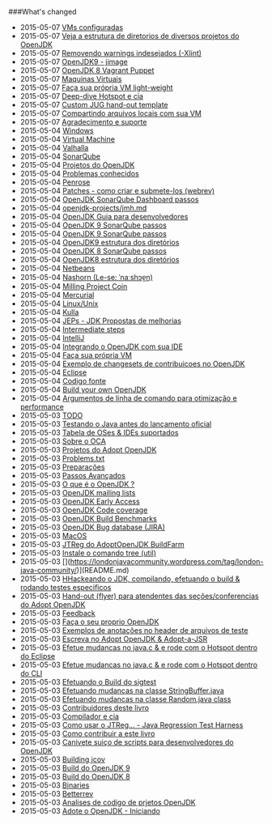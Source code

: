 ###What's changed


* 2015-05-07 [VMs configuradas](virtual-machines/ready-made_vm.md)
* 2015-05-07 [Veja a estrutura de diretorios de diversos projetos do OpenJDK](intermediate-steps/see_directory_structure_of_various_openjdk_projects.md)
* 2015-05-07 [Removendo warnings indesejados (-Xlint)](intermediate-steps/cleaning_up_build_warnings.md)
* 2015-05-07 [OpenJDK9 - jimage](intermediate-steps/openjdk9-jimage.md)
* 2015-05-07 [OpenJDK 8 Vagrant Puppet](virtual-machines/adoptjdk_puppet_vm.md)
* 2015-05-07 [Maquinas Virtuais](virtual-machines/virtual_machines.md)
* 2015-05-07 [Faça sua própria VM light-weight](virtual-machines/build_your_own_lightweight_vm.md)
* 2015-05-07 [Deep-dive Hotspot e cia](advanced-steps/deep-dive_hotspot_stuff.md)
* 2015-05-07 [Custom JUG hand-out template](adopt-openjdk-getting-started/custom_jug_hand-out_template.md)
* 2015-05-07 [Compartindo arquivos locais com sua VM](virtual-machines/sharing_host_folder_with_guest_vm.md)
* 2015-05-07 [Agradecimento e suporte](thanks_and_support.md)
* 2015-05-04 [Windows](known-issues/known_issues_windows.md)
* 2015-05-04 [Virtual Machine](known-issues/known_issues_virtual_machine.md)
* 2015-05-04 [Valhalla](openjdk-projects/valhalla.md)
* 2015-05-04 [SonarQube](known-issues/known_issues_sonarqube.md)
* 2015-05-04 [Projetos do OpenJDK](openjdk-projects/openjdk_projects.md)
* 2015-05-04 [Problemas conhecidos](known-issues/known_issues.md)
* 2015-05-04 [Penrose](openjdk-projects/penrose.md)
* 2015-05-04 [Patches - como criar e submete-los (webrev)](intermediate-steps/patches_-_how_to_create_and_submit_them_webrev.md)
* 2015-05-04 [OpenJDK SonarQube Dashboard passos](intermediate-steps/openjdk_sonarqube_dashboard_steps.md)
* 2015-05-04 [openjdk-projects/jmh.md](openjdk-projects/jmh.md)
* 2015-05-04 [OpenJDK Guia para desenvolvedores](intermediate-steps/openjdk_developers_guide.md)
* 2015-05-04 [OpenJDK 9 SonarQube passos](intermediate-steps/openjdk9_sonarqube_steps.md)
* 2015-05-04 [OpenJDK 9 SonarQube passos](intermediate-steps/openjdk_9_sonarqube_steps.md)
* 2015-05-04 [OpenJDK9 estrutura dos diretórios](intermediate-steps/openjdk9_directory_structures.md)
* 2015-05-04 [OpenJDK 8 SonarQube passos](intermediate-steps/openjdk8_sonarqube_steps.md)
* 2015-05-04 [OpenJDK8 estrutura dos diretórios](intermediate-steps/openjdk8_directory_structures.md)
* 2015-05-04 [Netbeans](source-code/loading_openjdk_in_netbeans.md)
* 2015-05-04 [Nashorn (Le-se: ˈnaːshɔɐ̯n)](openjdk-projects/nashorn.md)
* 2015-05-04 [Milling Project Coin](intermediate-steps/milling_project_coin.md)
* 2015-05-04 [Mercurial](known-issues/known_issues_mercurial.md)
* 2015-05-04 [Linux/Unix](known-issues/known_issues_linuxunix.md)
* 2015-05-04 [Kulla](openjdk-projects/kulla.md)
* 2015-05-04 [JEPs - JDK Propostas de melhorias](intermediate-steps/jeps_-_jdk_enhancement_proposals.md)
* 2015-05-04 [Intermediate steps](intermediate-steps/intermediate_steps.md)
* 2015-05-04 [IntelliJ](source-code/loading_openjdk_in_intellij.md)
* 2015-05-04 [Integrando o OpenJDK com sua IDE](source-code/loading_openjdk_into_ide.md)
* 2015-05-04 [Faça sua própria VM](virtual-machines/build_your_own_vm.md)
* 2015-05-04 [Exemplo de changesets de contribuicoes no OpenJDK](intermediate-steps/example_changesets_of_contributions_into_the_openjdk.md)
* 2015-05-04 [Eclipse](source-code/loading_openjdk_in_eclipse.md)
* 2015-05-04 [Codigo fonte](source-code/source_code.md)
* 2015-05-04 [Build your own OpenJDK](virtual-machines/build_your_own_openjdk.md)
* 2015-05-04 [Argumentos de linha de comando para otimização e performance](intermediate-steps/command-line_arguments_for_build_performance_optimisation.md)
* 2015-05-03 [ TODO](virtual-machines/TODO.md)
* 2015-05-03 [Testando o Java antes do lançamento oficial](advanced-steps/testing_java_early_project.md)
* 2015-05-03 [Tabela de OSes & IDEs suportados](adopt-openjdk-getting-started/table_of_supported_oses_&_ides.md)
* 2015-05-03 [Sobre o OCA](adopt-openjdk-getting-started/about_oca_-_signing_the_oca.md)
* 2015-05-03 [Projetos do Adopt OpenJDK](adoptopenjdk-projects/adopt_openjdk_projects.md)
* 2015-05-03 [Problems.txt](advanced-steps/problems.txt.md)
* 2015-05-03 [Preparações](preparations.md)
* 2015-05-03 [Passos Avançados](advanced-steps/advanced_steps.md)
* 2015-05-03 [O que é o OpenJDK ?](adopt-openjdk-getting-started/what_is_openjdk.md)
* 2015-05-03 [OpenJDK mailing lists](openjdk-mailing-lists.md)
* 2015-05-03 [OpenJDK Early Access](binaries/openjdk_early_access.md)
* 2015-05-03 [OpenJDK Code coverage](advanced-steps/openjdk_code_coverage.md)
* 2015-05-03 [OpenJDK Build Benchmarks](adopt-openjdk-getting-started/openjdk-build-benchmarks.md)
* 2015-05-03 [OpenJDK Bug database (JIRA)](adopt-openjdk-getting-started/openjdk_bug_database_jira.md)
* 2015-05-03 [MacOS](known-issues/known_issues_macos.md)
* 2015-05-03 [JTReg do AdoptOpenJDK BuildFarm](binaries/jtreg_from_buildfarm.md)
* 2015-05-03 [Instale o comando tree (util)](adopt-openjdk-getting-started/install_the_tree_command.md)
* 2015-05-03 [[](https://londonjavacommunity.files.wordpress.com/2009/11/bannerblog.jpg)](https://londonjavacommunity.wordpress.com/tag/london-java-community/)](README.md)
* 2015-05-03 [HHackeando o JDK, compilando, efetuando o build & rodando testes especificos](advanced-steps/hacking_the_jdk,_compiling,_building_&_running_specific_tests_change_sources_in_the_jdk.md)
* 2015-05-03 [Hand-out (flyer) para atendentes das seções/conferencias do Adopt OpenJDK](adopt-openjdk-getting-started/hand-out_for_attendees_of_the_adopt_openjdk_sessions_also_applicable_for_conferences.md)
* 2015-05-03 [Feedback](feedback.md)
* 2015-05-03 [Faça o seu proprio OpenJDK](binaries/build_your_own_openjdk.md)
* 2015-05-03 [Exemplos de anotações no header de arquivos de teste](advanced-steps/test-annotations.md)
* 2015-05-03 [Escreva no Adopt OpenJDK & Adopt-a-JSR](adopt-openjdk-getting-started/write_up_on_the_adopt_openjdk_&_adopt-a-jsr_programs.md)
* 2015-05-03 [Efetue mudancas no java.c & e rode com o Hotspot dentro do Eclipse](advanced-steps/change_javac_&_run_hotspot_from_within_eclipse.md)
* 2015-05-03 [Efetue mudancas no java.c & e rode com o Hotspot dentro do CLI](advanced-steps/change_javac_&_run_hotspot_from_the_cli.md)
* 2015-05-03 [Efetuando o Build do sigtest](advanced-steps/building_sigtest.md)
* 2015-05-03 [Efetuando mudancas na classe StringBuffer.java](advanced-steps/change_the_stringbufferjava_class_to_add_the_below_method.md)
* 2015-05-03 [Efetuando mudancas na classe Random.java class](advanced-steps/change_the_randomjava_class_to_amend_the_below_method.md)
* 2015-05-03 [Contribuidores deste livro](contributors.md)
* 2015-05-03 [Compilador e cia](advanced-steps/compiler_stuff.md)
* 2015-05-03 [Como usar o JTReg… - Java Regression Test Harness](advanced-steps/how_to_use_jtreg_-_java_regression_test_harness.md)
* 2015-05-03 [Como contribuir a este livro](contribute.md)
* 2015-05-03 [Canivete suiço de scripts para desenvolvedores do OpenJDK](handy-scripts-for-OpenJDK-developers.md)
* 2015-05-03 [Building jcov](advanced-steps/building_jcov.md)
* 2015-05-03 [Build do OpenJDK 9](binaries/build_openjdk_9.md)
* 2015-05-03 [Build do OpenJDK 8](binaries/build_openjdk_8.md)
* 2015-05-03 [Binaries](binaries/binaries.md)
* 2015-05-03 [Betterrev](adoptopenjdk-projects/adoptopenjdk_projects_betterrev.md)
* 2015-05-03 [Analises de codigo de prjetos OpenJDK](intermediate-steps/code_analysis_of_openjdk_projects.md)
* 2015-05-03 [Adote o OpenJDK - Iniciando](adopt-openjdk-getting-started/adopt_openjdk_-_getting_started.md)
